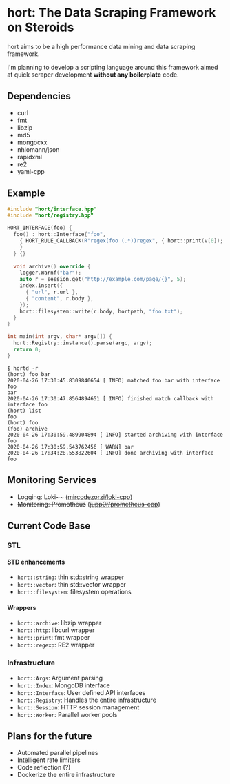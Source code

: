 # hort: The Data Scraping Framework on Steroids

hort aims to be a high performance data mining and data scraping framework.

I'm planning to develop a scripting language around this framework aimed at
quick scraper development **without any boilerplate** code.

## Dependencies

- curl
- fmt
- libzip
- md5
- mongocxx
- nhlomann/json
- rapidxml
- re2
- yaml-cpp

## Example

``` c++
#include "hort/interface.hpp"
#include "hort/registry.hpp"

HORT_INTERFACE(foo) {
  foo() : hort::Interface{"foo", 
    { HORT_RULE_CALLBACK(R"regex(foo (.*))regex", { hort::print(v[0]); } )
    }
  } {}
  
  void archive() override {
    logger.Warnf("bar");
    auto r = session.get("http://example.com/page/{}", 5);
    index.insert({
      { "url", r.url },
      { "content", r.body },
    });
    hort::filesystem::write(r.body, hortpath, "foo.txt");
  }
}

int main(int argv, char* argv[]) {
  hort::Registry::instance().parse(argc, argv);
  return 0;
}
```

```
$ hortd -r
(hort) foo bar
2020-04-26 17:30:45.8309840654 [ INFO] matched foo bar with interface foo
bar
2020-04-26 17:30:47.8564894651 [ INFO] finished match callback with interface foo
(hort) list
foo
(hort) foo
(foo) archive
2020-04-26 17:30:59.489904894 [ INFO] started archiving with interface foo
2020-04-26 17:30:59.543762456 [ WARN] bar
2020-04-26 17:34:28.553822604 [ INFO] done archiving with interface foo
```

## Monitoring Services

- Logging: Loki~~ ([mircodezorzi/loki-cpp](http://github.com/mircodezorzi/loki-cpp))
- ~~Monitoring: Promotheus~~ ([~~jupp0r/prometheus-cpp~~](https://github.com/jupp0r/prometheus-cpp))

## Current Code Base

### STL 

#### STD enhancements
- `hort::string`: thin std::string wrapper
- `hort::vector`: thin std::vector wrapper
- `hort::filesystem`: filesystem operations

#### Wrappers
- `hort::archive`: libzip wrapper
- `hort::http`: libcurl wrapper
- `hort::print`: fmt wrapper
- `hort::regexp`: RE2 wrapper

### Infrastructure

- `hort::Args`: Argument parsing
- `hort::Index`: MongoDB interface
- `hort::Interface`: User defined API interfaces
- `hort::Registry`: Handles the entire infrastructure
- `hort::Session`: HTTP session management
- `hort::Worker`: Parallel worker pools

## Plans for the future

- Automated parallel pipelines
- Intelligent rate limiters
- Code reflection (?)
- Dockerize the entire infrastructure
